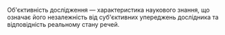 Об'єктивність дослідження — характеристика наукового знання, що
означає його незалежність від суб'єктивних упереджень дослідника та
відповідність реальному стану речей.